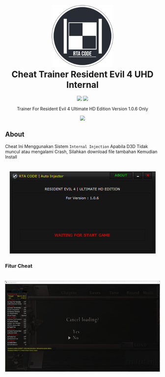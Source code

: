<h1 align="center">
  <img src="https://github.com/rizkisquadpants/RE4UHD/blob/main/assets/Logo2.png" alt="Logo" width="200">
  <br>Cheat Trainer Resident Evil 4 UHD Internal<br>

</h1>

  <p align="center">
    <img src="https://img.shields.io/badge/Cheat Version-v1.0.0.7-red.svg">
  </a>
  <a target="_blank" href="https://github.com/rizkisquadpants/RE4UHD/releases/tag/1.0.0.7">
    <img src="https://img.shields.io/badge/Download Cheat-Klik Disini-blue.svg">
  </a>
  </p>
  

<p align="center">
Trainer For Resident Evil 4 Ultimate HD Edition Version 1.0.6 Only
</p>
<p align="center">
<a target="_blank" href="https://sociabuzz.com/rizkikotet/tribe">
    <img src="https://img.shields.io/badge/DONASI-Klik Disini-green.svg">
  </a>
</p>

## About

Cheat Ini Menggunakan Sistem `Internal Injection` Apabila D3D Tidak muncul atau mengalami Crash, Silahkan download file tambahan  Kemudian Install

<h1 align="center">
  <img src="https://github.com/rizkisquadpants/RE4UHD/blob/main/assets/Main.png">
</h1>
 
 
### Fitur Cheat


<h1 align="center">
  <img src="https://github.com/rizkisquadpants/RE4UHD/blob/main/assets/InGame.png">
</h1>
